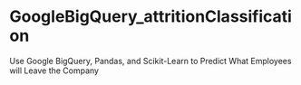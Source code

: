 # GoogleBigQuery_attritionClassification
Use Google BigQuery, Pandas, and Scikit-Learn to Predict What Employees will Leave the Company
